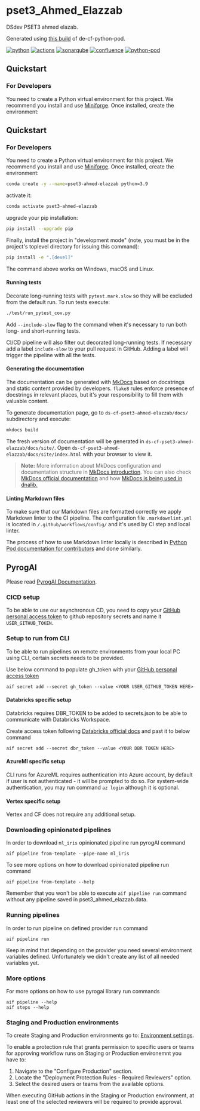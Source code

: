 # pset3_Ahmed_Elazzab

DSdev PSET3 ahmed elazab.

Generated using [this build](https://github.com/procter-gamble/de-cf-python-pod/tree/e9509238dd91dcc414bada3477694733c1b2c3ae)
 of de-cf-python-pod.

[![python](https://img.shields.io/badge/Python-3.9-3776AB?logo=Python&logoColor=white)](https://python.org/)
[![actions](https://github.com/procter-gamble/de-cf-python-pod/workflows/P%26G%20Continuous%20Winning/badge.svg)](https://github.com/procter-gamble/de-cf-python-pod/actions)
[![sonarqube](https://img.shields.io/badge/SonarQube-ds--cf--pset3--ahmed--elazzab-4E9BCD?logo=SonarQube&labelColor=303030)](https://sonarqubeenterprise.pgcloud.com/sonarqube/dashboard?id=ds-cf-pset3-ahmed-elazzab)
[![confluence](https://img.shields.io/badge/Confluence-none-172B4D?logo=Confluence)](https://jira-pg-ds.atlassian.net/wiki/spaces/none)
[![python-pod](https://img.shields.io/badge/created%20with-python--pod-AF1685)](https://github.com/procter-gamble/de-cf-python-pod)

## Quickstart

### For Developers

You need to create a Python virtual environment for this project. We recommend you install and use
[Miniforge](https://github.com/conda-forge/miniforge). Once installed, create the environment:

## Quickstart

### For Developers

You need to create a Python virtual environment for this project. We recommend you install and use
[Miniforge](https://github.com/conda-forge/miniforge). Once installed, create the environment:

```sh
conda create -y --name=pset3-ahmed-elazzab python=3.9
```

activate it:

```sh
conda activate pset3-ahmed-elazzab
```

upgrade your pip installation:

```sh
pip install --upgrade pip
```

Finally, install the project in "development mode" (note, you must be in the project's toplevel directory
for issuing this command):

```sh
pip install -e ".[devel]"
```

The command above works on Windows, macOS and Linux.

#### Running tests

Decorate long-running tests with `pytest.mark.slow` so they will be excluded from the default run.
To run tests execute:

```sh
./test/run_pytest_cov.py
```

Add `--include-slow` flag to the command when it's necessary to run both long- and short-running tests.

CI/CD pipeline will also filter out decorated long-running tests. If necessary add a label
`include-slow` to your pull request in GitHub. Adding a label will trigger the pipeline with all the
tests.

#### Generating the documentation

The documentation can be generated with [MkDocs](https://www.mkdocs.org) based on docstrings and
static content provided by developers. `flake8` rules enforce presence of docstrings in relevant
places, but it's your responsibility to fill them with valuable content.

To generate documentation page, go to
`ds-cf-pset3-ahmed-elazzab/docs/`
subdirectory and execute:

```bash
mkdocs build
```

The fresh version of documentation will be generated in
`ds-cf-pset3-ahmed-elazzab/docs/site/`.
Open `ds-cf-pset3-ahmed-elazzab/docs/site/index.html` with your browser to view it.

> **Note:** More information about MkDocs configuration and documentation structure in [MkDocs introduction](docs/docs/index.md).
You can also check [MkDocs official documentation](https://www.mkdocs.org/) and how
[MkDocs is being used in dnalib.](https://github.com/procter-gamble/de-cf-dnalib/blob/master/CONTRIBUTING.md#documentation)

#### Linting Markdown files

To make sure that our Markdown files are formatted correctly we apply Markdown linter to the CI
pipeline. The configuration file `.markdownlint.yml` is located in `/.github/workflows/config/` and
it's used by CI step and local linter.

The process of how to use Markdown linter locally is described in
[Python Pod documentation for contributors][1] and done similarly.

[1]: https://github.com/procter-gamble/de-cf-python-pod/blob/e9509238dd91dcc414bada3477694733c1b2c3ae/CONTRIBUTING.md#linting-markdown-files

## PyrogAI

Please read [PyrogAI Documentation](https://not-exists-yet).

### CICD setup

To be able to use our asynchronous CD, you need to copy your
[GitHub personal access token](https://jira-pg-ds.atlassian.net/wiki/spaces/CR/pages/189005860/Setup+GitHub+link+GCP)
to github repository secrets and name it `USER_GITHUB_TOKEN`.

### Setup to run from CLI

To be able to run pipelines on remote environments from your local PC using CLI,
certain secrets needs to be provided.

Use below command to populate gh_token with your
[GitHub personal access token](https://jira-pg-ds.atlassian.net/wiki/spaces/CR/pages/189005860/Setup+GitHub+link+GCP)

```commandline
aif secret add --secret gh_token --value <YOUR USER_GITHUB_TOKEN HERE>
```

#### Databricks specific setup

Databricks requires DBR_TOKEN to be added to secrets.json to be able to communicate with Databricks Workspace.

Create access token following
[Databricks official docs](https://docs.databricks.com/en/dev-tools/auth.html#databricks-personal-access-tokens-for-users)
and past it to below command

```commandline
aif secret add --secret dbr_token --value <YOUR DBR TOKEN HERE>
```

#### AzureMl specific setup

CLI runs for AzureML requires authentication into Azure account, by default if user is not
authenticated - it will be prompted to do so.
For system-wide authentication, you may run command `az login` although it is optional.

#### Vertex specific setup

Vertex and CF does not require any additional setup.

### Downloading opinionated pipelines

In order to download `ml_iris` opinionated pipeline run pyrogAI command

```shell
aif pipeline from-template --pipe-name ml_iris
```

To see more options on how to download opinionated pipeline run command

```shell
aif pipeline from-template --help
```

Remember that you won't be able to execute `aif pipeline run` command without
any pipeline saved in pset3_ahmed_elazzab.data.

### Running pipelines

In order to run pipeline on defined provider run command

```shell
aif pipeline run
```

Keep in mind that depending on the provider you need several environment variables defined.
Unfortunately we didn't create any list of all needed variables yet.

### More options

For more options on how to use pyrogai library run commands

```shell
aif pipeline --help
aif steps --help
```

### Staging and Production environments

To create Staging and Production environments go to:
[Environment settings](https://github.com/procter-gamble/ds-cf-pset3-ahmed-elazzab/settings/environments).

To enable a protection rule that grants permission to specific users
or teams for approving workflow runs on Staging or Production environemnt you have to:

1. Navigate to the "Configure Production" section.
2. Locate the "Deployment Protection Rules - Required Reviewers" option.
3. Select the desired users or teams from the available options.

When executing GitHub actions in the Staging or Production environment,
at least one of the selected reviewers will be required to provide approval.
